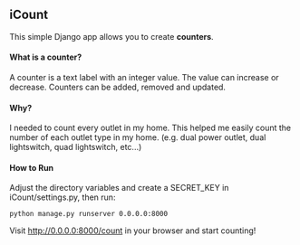 ## iCount

This simple Django app allows you to create __counters__.

#### What is a counter?
A counter is a text label with an integer value. The value can increase or decrease. Counters can be added, removed and updated.

#### Why?
I needed to count every outlet in my home. This helped me easily count the number of each outlet type in my home. (e.g. dual power outlet, dual lightswitch, quad lightswitch, etc...)

#### How to Run

Adjust the directory variables and create a SECRET_KEY in iCount/settings.py, then run:


    python manage.py runserver 0.0.0.0:8000


Visit http://0.0.0.0:8000/count in your browser and start counting!
